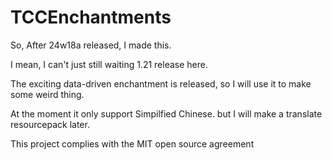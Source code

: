 ﻿# TCCEnchantments
So, After 24w18a released, I made this.

I mean, I can't just still waiting 1.21 release here.

The exciting data-driven enchantment is released, so I will use it to make some weird thing.

At the moment it only support Simpilfied Chinese. but I will make a translate resourcepack later.

This project complies with the MIT open source agreement
